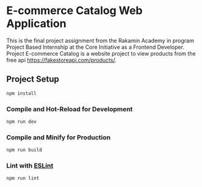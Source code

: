 # E-commerce Catalog Web Application

This is the final project assignment from the Rakamin Academy in program Project Based Internship at the Core Initiative as a Frontend Developer.
Project E-commerce Catalog is a website project to view products from the free api https://fakestoreapi.com/products/.

## Project Setup

```sh
npm install
```

### Compile and Hot-Reload for Development

```sh
npm run dev
```

### Compile and Minify for Production

```sh
npm run build
```

### Lint with [ESLint](https://eslint.org/)

```sh
npm run lint
```
